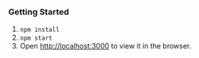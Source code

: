 ### Getting Started
1. `npm install`
2. `npm start`
3. Open [http://localhost:3000](http://localhost:3000) to view it in the browser.